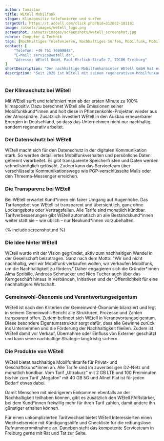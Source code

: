 ```yaml
---
author: Tomislav
title: WEtell Mobilfunk
slogan: Klimapositiv telefonieren und surfen
targetUrl: https://t.adcell.com/click.php?bid=312082-101181
image: /assets/images/wetell_logo.png
screenshot: /assets/images/screenshots/wetell_screenshot.jpg
rubric: Computer & Technik
tags: [Nachhaltiges Telefonieren, Nachhaltiges Surfen, Mobilfunk, Mobilfunkanbieter, Klimapositiv]
contact: [
    "Telefon: +49 761 76999848",
    "E-Mail: service@wetell.de",
    "Adresse: WEtell GmbH, Paul-Ehrlich-Straße 7, 79106 Freiburg"
]
shortDescription: "Der nachhaltige Mobilfunkanbieter WEtell GmbH hat es sich zur Aufgabe gemacht, mit einer modernen Dienstleistung zum ökologischen und sozialen Wandel in der Gesellschaft beizutragen."
description: "Seit 2020 ist WEtell mit seinem regenerativen Mobilfunkangebot in zuverlässiger D-Netz-Qualität am Markt. Das Unternehmen aus Freiburg im Breisgau richtet dabei all sein Handeln auf Klimaschutz, Datenschutz, Fairness und Transparenz aus. Damit schließt WEtell eine bedeutende Lücke im nachhaltigen Dienstleistungssektor und beweist, dass gemeinwohlorientiertes Wirtschaften auch im Mobilfunk möglich ist."
---
```


### Der Klimaschutz bei WEtell

Mit WEtell surft und telefoniert man ab der ersten Minute zu 100% klimapositiv. Dazu berechnet WEtell alle Emissionen seiner Mobilfunkkund*innen und holt diese in Pflanzenkohle-Projekten wieder aus der Atmosphäre. Zusätzlich investiert WEtell in den Ausbau erneuerbarer Energien in Deutschland, so dass das Unternehmen nicht nur nachhaltig, sondern regenerativ arbeitet.

### Der Datenschutz bei WEtell

WEtell macht sich für den Datenschutz in der digitalen Kommunikation stark. So werden detailliertes Mobilfunkverhalten und persönliche Daten getrennt verarbeitet. Es gibt transparente Speicherfristen und Daten werden schnellstmöglich gelöscht. Zudem kann das Serviceteam über verschlüsselte Kommunikationswege wie PGP-verschlüsselte Mails oder den Threema-Messenger erreichen.

### Die Transparenz bei WEtell

Bei WEtell erwartet Kund\*innen ein fairer Umgang auf Augenhöhe. Das Tarifangebot von WEtell ist transparent und übersichtlich, ganz ohne Lockangebote oder Vertragsfallen. Alle Tarife sind monatlich kündbar. Tarifverbesserungen gibt WEtell automatisch an alle Bestandskund*innen weiter statt sie – wie üblich – nur Neukund\*innen vorzubehalten.

{% include screenshot.md %}

### Die Idee hinter WEtell

WEtell wurde mit der Vision gegründet, aktiv zum nachhaltigen Wandel in der Gesellschaft beizutragen. Ganz nach dem Motto: "Wir sind nicht nachhaltig, weil wir Mobilfunk verkaufen wollen, wir verkaufen Mobilfunk, um die Nachhaltigkeit zu fördern." Daher engagieren sich die Gründer*innen Alma Spribille, Andreas Schmucker und Nico Tucher auch über das Kerngeschäft hinaus in Verbänden, Initiativen und der Öffentlichkeit für eine nachhaltigere Wirtschaft.

### Gemeinwohl-Ökonomie und Verantwortungseigentum

WEtell ist nach den Kriterien der Gemeinwohl-Ökonomie bilanziert und legt in seinem Gemeinwohl-Bericht alle Strukturen, Prozesse und Zahlen transparent offen. Zudem befindet sich WEtell in Verantwortungseigentum. Diese besondere Eigentumsstruktur sorgt dafür, dass alle Gewinne zurück ins Unternehmen und die Förderung der Nachhaltigkeit fließen. Zudem ist WEtell damit vor Verkauf, Übernahme oder Einfluss von Externer geschützt und kann seine nachhaltige Strategie langfristig sichern.

### Die Produkte von WEtell

WEtell bietet nachhaltige Mobilfunktarife für Privat- und Geschäftskund\*innen an. Alle Tarife sind im zuverlässigen D2-Netz und monatlich kündbar. Vom Tarif „Ultrakurz“ mit 2 GB LTE und 100 Freiminuten bis hin zum Tarif „Megafon“ mit 40 GB 5G und Allnet Flat ist für jeden Bedarf etwas dabei.

Damit Menschen mit niedrigerem Einkommen ebenfalls an der Nachhaltigkeit teilhaben können, gibt es zusätzlich den WEtell FAIRstärker, bei dem Kund\*innen freiwillig mehr für ihren Tarif zahlen, damit andere ihn günstiger erhalten können.

Für einen unkomplizierten Tarifwechsel bietet WEtell Interessierten einen Wechselservice mit Kündigungshilfe und Checkliste für die reibungslose Rufnummernmitnahme an. Daneben steht das kompetente Serviceteam in Freiburg gerne mit Rat und Tat zur Seite.